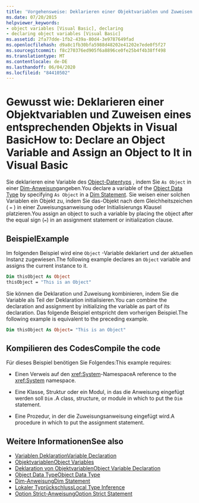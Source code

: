 ```yaml
---
title: 'Vorgehensweise: Deklarieren einer Objektvariablen und Zuweisen eines entsprechenden Objekts'
ms.date: 07/20/2015
helpviewer_keywords:
- object variables [Visual Basic], declaring
- declaring object variables [Visual Basic]
ms.assetid: 2fa77dde-1fb2-439a-80d4-3e9787649fad
ms.openlocfilehash: d9a8c1fb30bfa5988d48202e41202e7ede0f5f27
ms.sourcegitcommit: f8c270376ed905f6a8896ce0fe25b4f4b38ff498
ms.translationtype: MT
ms.contentlocale: de-DE
ms.lasthandoff: 06/04/2020
ms.locfileid: "84410502"
---
```

# <a name="how-to-declare-an-object-variable-and-assign-an-object-to-it-in-visual-basic"></a><span data-ttu-id="80862-102">Gewusst wie: Deklarieren einer Objektvariablen und Zuweisen eines entsprechenden Objekts in Visual Basic</span><span class="sxs-lookup"><span data-stu-id="80862-102">How to: Declare an Object Variable and Assign an Object to It in Visual Basic</span></span>

<span data-ttu-id="80862-103">Sie deklarieren eine Variable des [Object-Datentyps](../../../language-reference/data-types/object-data-type.md) , indem Sie `As Object` in einer [Dim-Anweisung](../../../language-reference/statements/dim-statement.md)angeben.</span><span class="sxs-lookup"><span data-stu-id="80862-103">You declare a variable of the [Object Data Type](../../../language-reference/data-types/object-data-type.md) by specifying `As Object` in a [Dim Statement](../../../language-reference/statements/dim-statement.md).</span></span> <span data-ttu-id="80862-104">Sie weisen einer solchen Variablen ein Objekt zu, indem Sie das-Objekt nach dem Gleichheitszeichen ( `=` ) in einer Zuweisungsanweisung oder Initialisierungs Klausel platzieren.</span><span class="sxs-lookup"><span data-stu-id="80862-104">You assign an object to such a variable by placing the object after the equal sign (`=`) in an assignment statement or initialization clause.</span></span>

## <a name="example"></a><span data-ttu-id="80862-105">Beispiel</span><span class="sxs-lookup"><span data-stu-id="80862-105">Example</span></span>

<span data-ttu-id="80862-106">Im folgenden Beispiel wird eine `Object` -Variable deklariert und der aktuellen Instanz zugewiesen.</span><span class="sxs-lookup"><span data-stu-id="80862-106">The following example declares an `Object` variable and assigns the current instance to it.</span></span>

```vb
Dim thisObject As Object
thisObject = "This is an Object"
```

<span data-ttu-id="80862-107">Sie können die Deklaration und Zuweisung kombinieren, indem Sie die Variable als Teil der Deklaration initialisieren.</span><span class="sxs-lookup"><span data-stu-id="80862-107">You can combine the declaration and assignment by initializing the variable as part of its declaration.</span></span> <span data-ttu-id="80862-108">Das folgende Beispiel entspricht dem vorherigen Beispiel.</span><span class="sxs-lookup"><span data-stu-id="80862-108">The following example is equivalent to the preceding example.</span></span>

```vb
Dim thisObject As Object= "This is an Object"
```

## <a name="compile-the-code"></a><span data-ttu-id="80862-109">Kompilieren des Codes</span><span class="sxs-lookup"><span data-stu-id="80862-109">Compile the code</span></span>

<span data-ttu-id="80862-110">Für dieses Beispiel benötigen Sie Folgendes:</span><span class="sxs-lookup"><span data-stu-id="80862-110">This example requires:</span></span>

- <span data-ttu-id="80862-111">Einen Verweis auf den <xref:System>-Namespace</span><span class="sxs-lookup"><span data-stu-id="80862-111">A reference to the <xref:System> namespace.</span></span>

- <span data-ttu-id="80862-112">Eine Klasse, Struktur oder ein Modul, in das die Anweisung eingefügt werden soll `Dim` .</span><span class="sxs-lookup"><span data-stu-id="80862-112">A class, structure, or module in which to put the `Dim` statement.</span></span>

- <span data-ttu-id="80862-113">Eine Prozedur, in der die Zuweisungsanweisung eingefügt wird.</span><span class="sxs-lookup"><span data-stu-id="80862-113">A procedure in which to put the assignment statement.</span></span>

## <a name="see-also"></a><span data-ttu-id="80862-114">Weitere Informationen</span><span class="sxs-lookup"><span data-stu-id="80862-114">See also</span></span>

- [<span data-ttu-id="80862-115">Variablen Deklaration</span><span class="sxs-lookup"><span data-stu-id="80862-115">Variable Declaration</span></span>](variable-declaration.md)
- [<span data-ttu-id="80862-116">Objektvariablen</span><span class="sxs-lookup"><span data-stu-id="80862-116">Object Variables</span></span>](object-variables.md)
- [<span data-ttu-id="80862-117">Deklaration von Objektvariablen</span><span class="sxs-lookup"><span data-stu-id="80862-117">Object Variable Declaration</span></span>](object-variable-declaration.md)
- [<span data-ttu-id="80862-118">Object Data Type</span><span class="sxs-lookup"><span data-stu-id="80862-118">Object Data Type</span></span>](../../../language-reference/data-types/object-data-type.md)
- [<span data-ttu-id="80862-119">Dim-Anweisung</span><span class="sxs-lookup"><span data-stu-id="80862-119">Dim Statement</span></span>](../../../language-reference/statements/dim-statement.md)
- [<span data-ttu-id="80862-120">Lokaler Typrückschluss</span><span class="sxs-lookup"><span data-stu-id="80862-120">Local Type Inference</span></span>](local-type-inference.md)
- [<span data-ttu-id="80862-121">Option Strict-Anweisung</span><span class="sxs-lookup"><span data-stu-id="80862-121">Option Strict Statement</span></span>](../../../language-reference/statements/option-strict-statement.md)

